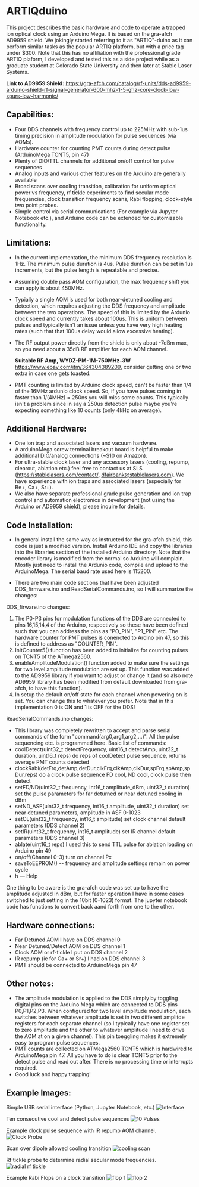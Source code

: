 # ARTIQduino
This project describes the basic hardware and code to operate a trapped ion optical clock using an Arduino Mega. It is based on the gra-afch AD9959 shield. We jokingly started referring to it as "ARTIQ"-duino as it can perform similar tasks as the popular ARTIQ platform, but with a price tag under $300. Note that this has no afliliation with the professional grade ARTIQ plaform, I developed and tested this as a side project while as a graduate student at Colorado State University and then later at Stable Laser Systems.

**Link to AD9959 Shield:** https://gra-afch.com/catalog/rf-units/dds-ad9959-arduino-shield-rf-signal-generator-600-mhz-1-5-ghz-core-clock-low-spurs-low-harmonic/

## Capabilities:
- Four DDS channels with frequency control up to 225MHz with sub-1us timing precision in amplitude modulation for pulse sequences (via AOMs).
- Hardware counter for counting PMT counts during detect pulse (ArduinoMega TCNT5, pin 47)
- Plenty of DIO/TTL channels for additional on/off control for pulse sequences
- Analog inputs and various other features on the Arduino are generally available
- Broad scans over cooling transition, calibration for uniform optical power vs frequency, rf tickle experiments to find secular mode frequencies, clock transition frequency scans, Rabi flopping, clock-style two point probes.
- Simple control via serial communications (For example via Jupyter Notebook etc.), and Arduino code can be extended for customizable functionality.

## Limitations:
- In the current implementation, the minimum DDS frequency resolution is 1Hz. The minimum pulse duration is 4us. Pulse duration can be set in 1us increments, but the pulse length is repeatable and precise.
- Assuming double pass AOM configuration, the max frequency shift you can apply is about 450MHz.
- Typially a single AOM is used for both near-detuned cooling and detection, which requires adjusting the DDS frequency and amplitude between the two operations. The speed of this is limited by the Ardunio clock speed and currently takes about 100us. This is uniform between pulses and typically isn't an issue unless you have very high heating rates (such that that 100us delay would allow excessive heating).
- The RF output power directly from the shield is only about -7dBm max, so you need about a 35dB RF amplifier for each AOM channel.

  **Suitable RF Amp, WYDZ-PM-1M-750MHz-3W** https://www.ebay.com/itm/364304389209, consider getting one or two extra in case one gets toasted.
- PMT counting is limited by Arduino clock speed, can't be faster than 1/4 of the 16MHz ardunio clock speed. So, if you have pulses coming in faster than 1/(4MHz) = 250ns you will miss some counts. This typically isn't a problem since in say a 250us detection pulse maybe you're expecting something like 10 counts (only 4kHz on average).

## Additional Hardware:
- One ion trap and associated lasers and vacuum hardware.
- A arduinoMega screw terminal breakout board is helpful to make additional DIO/analog connections (~$10 on Amazon).
- For ultra-stable clock laser and any accessory lasers (cooling, repump, clearout, ablation etc.) feel free to contact us at SLS (https://stablelasers.com/contact/, dfairbank@stablelasers.com). We have experience with ion traps and associated lasers (especially for Be+, Ca+, Sr+).
- We also have separate professional grade pulse generation and ion trap control and automation electronics in development (not using the Arduino or AD9959 shield), please inquire for details.

## Code Installation:
- In general install the same way as instructed for the gra-afch shield, this code is just a modified version. Install Arduino IDE and copy the libraries into the libraries section of the installed Arduino directory. Note that the encoder library is modified from the normal so Arduino will complain. Mostly just need to install the Ardunio code, compile and upload to the ArduinoMega. The serial baud rate used here is 115200.
  
- There are two main code sections that have been adjusted DDS_firmware.ino and ReadSerialCommands.ino, so I will summarize the changes:
  
DDS_firware.ino changes:
  1. The P0-P3 pins for modulation functions of the DDS are connected to pins 16,15,14,4 of the Arduino, respectively so these have been defined such that you can address the pins as "PO_PIN", "P1_PIN" etc. The hardware counter for PMT pulses is conencted to Ardino pin 47, so this is defined to address as "COUNTER_PIN".
  2. InitCounter5() function has been added to initialize for counting pulses on TCNT5 of the ATmega2560.
  3. enableAmplitudeModulation() function added to make sure the settings for two level amplitude modulation are set up. This function was added to the AD9959 library if you want to adjust or change it (and so also note AD9959 library has been modified from default downloaded from gra-afch, to have this function).
  4. In setup the default on/off state for each channel when powering on is set. You can change this to whatever you prefer. Note that in this implementation 0 is ON and 1 is OFF for the DDS!

ReadSerialCommands.ino changes:
- This library was completely rewritten to accept and parse serial commands of the form "command(arg0,arg1,arg2,...)". All the pulse sequencing etc. is programmed here. Basic list of commands:
- coolDetect(uint32_t detectFrequency, uint16_t detectAmp, uint32_t duration, uint16_t reps) do reps of coolDetect pulse sequence, returns average PMT counts detected
- clockRabi(detFrq,detAmp,detDur,clkFrq,clkAmp,clkDur,spFrq,spAmp,spDur,reps) do a clock pulse sequence FD cool, ND cool, clock pulse then detect
- setFD/ND(uint32_t frequency, int16_t amplitude_dBm, uint32_t duration) set the pulse parameters for far deturned or near detuned cooling in dBm
- setND_ASF(uint32_t frequency, int16_t amplitude, uint32_t duration) set near detuned parameters, amplitude in ASF 0-1023
- setCL(uint32_t frequency, int16_t amplitude) set clock channel default parameters (DDS channel 2)
- setIR(uint32_t frequency, int16_t amplitude) set IR channel default parameters (DDS channel 3)
- ablate(uint16_t reps) I used this to send TTL pulse for ablation loading on Arduino pin 49
- on/off(Channel 0-3) turn on channel Px
- saveToEEPROM() -- frequency and amplitude settings remain on power cycle
- h — Help

One thing to be aware is the gra-afch code was set up to have the amplitude adjusted in dBm, but for faster operation I have in some cases switched to just setting in the 10bit (0-1023) format. The jupyter notebook code has functions to convert back aand forth from one to the other.

## Hardware connections:
- Far Detuned AOM I have on DDS channel 0
- Near Detuned/Detect AOM on DDS channel 1
- Clock AOM or rf-tickle I put on DDS channel 2
- IR repump (ie for Ca+ or Sr+) I had on DDS channel 3
- PMT should be connected to ArduinoMega pin 47

## Other notes:
- The amplitude modulation is applied to the DDS simply by toggling digital pins on the Arduino Mega which are connected to DDS pins P0,P1,P2,P3. When configured for two level amplitude modulation, each switches between whatever amplitude is set in two different amplitde registers for each separate channel (so I typically have one register set to zero amplitude and the other to whatever amplitude I need to drive the AOM at on a given channel). This pin toeggling makes it extremely easy to program pulse sequences.
- PMT counts are collected on ATMega2560 TCNT5 which is hardwired to ArduinoMega pin 47. All you have to do is clear TCNT5 prior to the detect pulse and read out after. There is no processing time or interrupts required.
- Good luck and happy trapping!

## Example Images:
Simple USB serial interface (Python, Jupyter Notebook, etc.)
![Interface](https://github.com/user-attachments/assets/9bdf5700-b32c-455a-bd56-039009737e5f)

Ten consecutive cool and detect pulse sequences
![10 Pulses](https://github.com/user-attachments/assets/f8fd1a68-4909-46f5-9ced-7af050718a18)

Example clock pulse sequence with IR repump AOM channel.
![Clock Probe](https://github.com/user-attachments/assets/58885b00-1e2d-4020-bbfb-9b81d31cb006)

Scan over dipole allowed cooling transition
![cooling scan](https://github.com/user-attachments/assets/a63c9e40-055c-43a8-b718-46b271915da0)

Rf tickle probe to determine radial secular mode frequencies.
![radial rf tickle](https://github.com/user-attachments/assets/060799d4-13d8-41ee-a23f-aeabf9fd7b4e)

Example Rabi Flops on a clock transition
![flop 1](https://github.com/user-attachments/assets/fab18d0b-428f-415c-9b9b-146806a2b37c)
![flop 2](https://github.com/user-attachments/assets/ebc8bafe-4d2f-4c53-9efc-9cd7210fe5d3)

